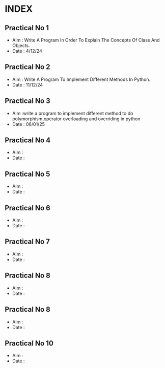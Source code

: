 # INDEX

## Practical No 1
- Aim : Write A Program In Order To Explain The Concepts Of Class And Objects.
- Date : 4/12/24

## Practical No 2
- Aim : Write A Program To Implement Different Methods In Python.
- Date : 11/12/24

## Practical No 3
- Aim :write a program to implement different method to do polymorphism,operator overloading and overriding in python
- Date : 06/01/25

## Practical No 4
- Aim :
- Date :

## Practical No 5
- Aim :
- Date :

## Practical No 6
- Aim :
- Date :

## Practical No 7
- Aim :
- Date :

## Practical No 8
- Aim :
- Date :

## Practical No 8
- Aim :
- Date :

## Practical No 10
- Aim :
- Date :


